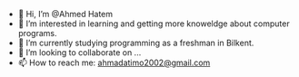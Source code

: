 - 👋 Hi, I’m @Ahmed Hatem
- 👀 I’m interested in learning and getting more knoweldge about computer programs.
- 🌱 I’m currently studying programming as a freshman in Bilkent.
- 💞️ I’m looking to collaborate on ...
- 📫 How to reach me: ahmadatimo2002@gmail.com

<!---
ahmadatimo/ahmadatimo is a ✨ special ✨ repository because its `README.md` (this file) appears on your GitHub profile.
You can click the Preview link to take a look at your changes.
--->
